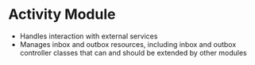 # Activity Module
* Handles interaction with external services
* Manages inbox and outbox resources, including inbox and outbox controller classes that can and should be extended by other modules